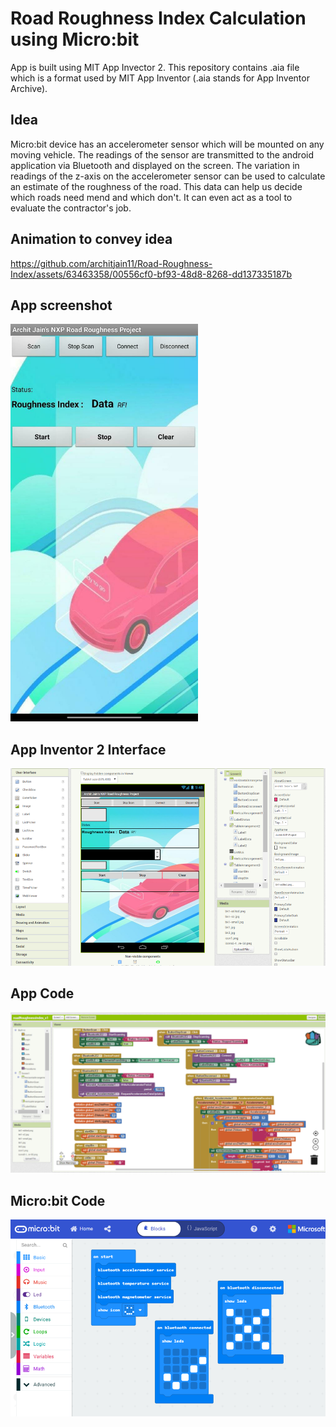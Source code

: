 # Road Roughness Index Calculation using Micro:bit

App is built using MIT App Invector 2. This repository contains .aia file which is a format used by MIT App Inventor (.aia stands for App Inventor Archive).

## Idea

Micro:bit device has an accelerometer sensor which will be mounted on any moving vehicle. The readings of the sensor are transmitted to the android application via Bluetooth and displayed on the screen. The variation in readings of the z-axis on the accelerometer sensor can be used to calculate an estimate of the roughness of the road. This data can help us decide which roads need mend and which don't. It can even act as a tool to evaluate the contractor's job.

## Animation to convey idea
https://github.com/architjain11/Road-Roughness-Index/assets/63463358/00556cf0-bf93-48d8-8268-dd137335187b

## App screenshot

<img src="/assets/appSnip0.jpeg" alt="Screenshot" width="300"/>

## App Inventor 2 Interface

<img src="/assets/ai2.png" alt="Screenshot" width="600"/>

## App Code

<img src="assets/code.png" alt="Screenshot" width="600"/>

## Micro:bit Code

<img src="assets/microbitCode.png" alt="Screenshot" width="600"/>
